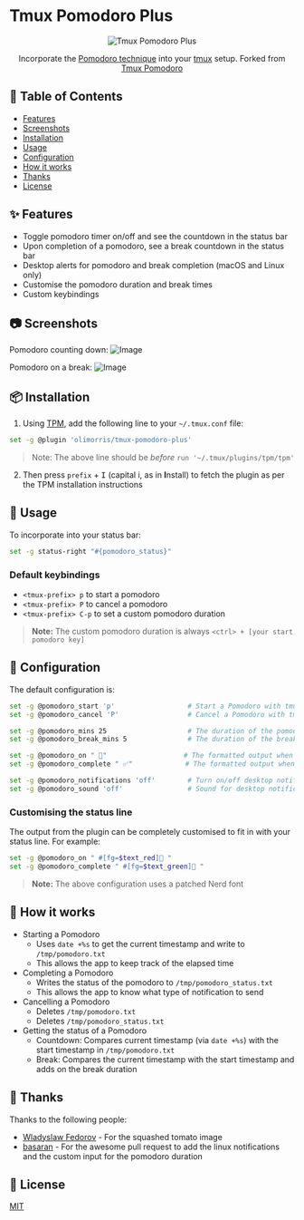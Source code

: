 # Tmux Pomodoro Plus

<p align="center">
<img src="https://user-images.githubusercontent.com/9512444/179077304-a6c31ccb-ad8f-41d9-97f8-f09a1c4935ad.png" alt="Tmux Pomodoro Plus" />
</p>

<p align="center">
Incorporate the <a href="https://en.wikipedia.org/wiki/Pomodoro_Technique">Pomodoro technique</a> into your <a href="https://github.com/tmux/tmux">tmux</a> setup. Forked from <a href="https://github.com/alexanderjeurissen/tmux-pomodoro">Tmux Pomodoro</a>
</p>

## :book: Table of Contents

- [Features](#sparkles-features)
- [Screenshots](#camera-screenshots)
- [Installation](#package-installation)
- [Usage](#rocket-usage)
- [Configuration](#wrench-configuration)
- [How it works](#microscope-how-it-works)
- [Thanks](#clap-thanks)
- [License](#page_with_curl-license)

## :sparkles: Features
- Toggle pomodoro timer on/off and see the countdown in the status bar
- Upon completion of a pomodoro, see a break countdown in the status bar
- Desktop alerts for pomodoro and break completion (macOS and Linux only)
- Customise the pomodoro duration and break times
- Custom keybindings

## :camera: Screenshots

Pomodoro counting down:
![Image](https://user-images.githubusercontent.com/9512444/179062001-d75827f6-7142-4bc2-a494-2efd450b2e32.png)

Pomodoro on a break:
![Image](https://user-images.githubusercontent.com/9512444/179061730-6b1cc2d5-eea4-443a-b19c-80a8f6683b16.png)

## :package: Installation

1. Using [TPM](https://github.com/tmux-plugins/tpm), add the following line to your `~/.tmux.conf` file:

```bash
set -g @plugin 'olimorris/tmux-pomodoro-plus'
```

> Note: The above line should be *before* `run '~/.tmux/plugins/tpm/tpm'`

2. Then press `prefix` + <kbd>I</kbd> (capital i, as in **I**nstall) to fetch the plugin as per the TPM installation instructions

## :rocket: Usage

To incorporate into your status bar:

```bash
set -g status-right "#{pomodoro_status}"
```

### Default keybindings
- `<tmux-prefix> p` to start a pomodoro
- `<tmux-prefix> P` to cancel a pomodoro
- `<tmux-prefix> C-p` to set a custom pomodoro duration

> **Note:** The custom pomodoro duration is always `<ctrl> + [your start pomodoro key]`

## :wrench: Configuration
The default configuration is:

```bash
set -g @pomodoro_start 'p'                  # Start a Pomodoro with tmux-prefix + p
set -g @pomodoro_cancel 'P'                 # Cancel a Pomodoro with tmux-prefix key + P

set -g @pomodoro_mins 25                    # The duration of the pomodoro
set -g @pomodoro_break_mins 5               # The duration of the break after the pomodoro

set -g @pomodoro_on " 🍅"                   # The formatted output when the pomodoro is running
set -g @pomodoro_complete " ✅"             # The formatted output when the break is running

set -g @pomodoro_notifications 'off'        # Turn on/off desktop notifications from your terminal
set -g @pomodoro_sound 'off'                # Sound for desktop notifications (Run `ls /System/Library/Sounds` for a list of sounds to use on Mac)
```

### Customising the status line

The output from the plugin can be completely customised to fit in with your status line. For example:

```bash
set -g @pomodoro_on " #[fg=$text_red] "
set -g @pomodoro_complete " #[fg=$text_green] "
```
> **Note:** The above configuration uses a patched Nerd font

## :microscope: How it works
- Starting a Pomodoro
    - Uses `date +%s` to get the current timestamp and write to `/tmp/pomodoro.txt`
    - This allows the app to keep track of the elapsed time
- Completing a Pomodoro
    - Writes the status of the pomodoro to `/tmp/pomodoro_status.txt`
    - This allows the app to know what type of notification to send
- Cancelling a Pomodoro
    - Deletes `/tmp/pomodoro.txt`
    - Deletes `/tmp/pomodoro_status.txt`
- Getting the status of a Pomodoro
    - Countdown: Compares current timestamp (via `date +%s`) with the start timestamp in `/tmp/pomodoro.txt`
    - Break: Compares the current timestamp with the start timestamp and adds on the break duration

## :clap: Thanks

Thanks to the following people:

- [Wladyslaw Fedorov](https://dribbble.com/Wladza) - For the squashed tomato image
- [basaran](https://github.com/basaran) - For the awesome pull request to add the linux notifications and the custom input for the pomodoro duration

## :page_with_curl: License
[MIT](https://github.com/olimorris/tmux-pomodoro-plus/blob/master/LICENSE.md)
